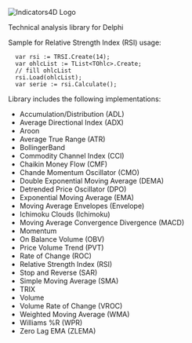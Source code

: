 ![Indicators4D Logo](Indicators4D.png.png)

Technical analysis library for Delphi

﻿Sample for Relative Strength Index (RSI) usage:

```delphi
  var rsi := TRSI.Create(14);
  var ohlcList := TList<TOhlc>.Create;
  // fill ohlcList
  rsi.Load(ohlcList);
  var serie := rsi.Calculate();
```

Library includes the following implementations:
- Accumulation/Distribution (ADL) 
- Average Directional Index (ADX)
- Aroon
- Average True Range (ATR)
- BollingerBand
- Commodity Channel Index (CCI)
- Chaikin Money Flow (CMF)
- Chande Momentum Oscillator (CMO)
- Double Exponential Moving Average (DEMA)
- Detrended Price Oscillator (DPO)
- Exponential Moving Average (EMA)
- Moving Average Envelopes (Envelope)
- Ichimoku Clouds (Ichimoku)
- Moving Average Convergence Divergence (MACD)
- Momentum
- On Balance Volume (OBV)
- Price Volume Trend (PVT)
- Rate of Change (ROC)
- Relative Strength Index (RSI)
- Stop and Reverse (SAR)
- Simple Moving Average (SMA)
- TRIX
- Volume
- Volume Rate of Change (VROC)
- Weighted Moving Average (WMA)
- Williams %R (WPR)
- Zero Lag EMA (ZLEMA)